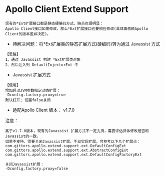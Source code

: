 # Apollo Client Extend Support
```
现有的*Ext扩展接口都是静态硬编码方式，缺点也很明显：
Apollo Client接口如果修改，那么*Ext扩展接口也要相应修改(具体由依赖Apollo Client的版本差异决定)。
```

-   待解决问题：将*Ext扩展类的静态扩展方式(硬编码)转为通过 Javassist 方式
```
【思路】
1、通过 Javassist 构建 *Ext扩展类对象
2、然后注入到 DefaultInjectorExt 中
```

-   Javassist 扩展方式
```
【使用】
增加启动JVM参数指定动态扩展：
-Dconfig.factory.proxy=true
默认打开; 设置false关闭
```

-   适配Apollo Client 版本：
v1.7.0

注意：
```
高于v1.7.0版本，现有的Javassist 扩展方式不一定支持，需要评估具体修改是否和Javassist的一致。
如果不支持，需要关闭Javassist扩展，手动实现扩展，可参考以下几个扩展点：
com.gittors.apollo.extend.support.ext.DefaultConfigExt
com.gittors.apollo.extend.support.ext.AbstractConfigExt
com.gittors.apollo.extend.support.ext.DefaultConfigFactoryExt

关闭Javassist扩展：
-Dconfig.factory.proxy=false
```